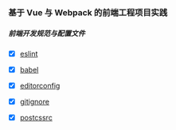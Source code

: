 ### 基于 Vue 与 Webpack 的前端工程项目实践

##### 前端开发规范与配置文件

* [x] [eslint](./mds/eslint.md)
* [x] [babel](./mds/babel.md)
* [x] [editorconfig](./mds/editorconfig.md)
* [x] [gitignore](./mds/gitignore.md)
* [x] [postcssrc](./mds/postcssrc.md)

